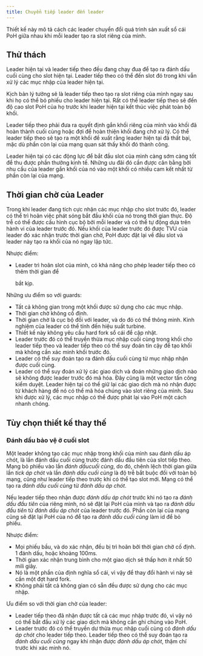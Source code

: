 ```yaml
---
title: Chuyển tiếp leader đến leader
---
```


Thiết kế này mô tả cách các leader chuyển đổi quá trình sản xuất sổ cái PoH giữa nhau khi mỗi leader tạo ra slot riêng của mình.

## Thử thách

Leader hiện tại và leader tiếp theo đều đang chạy đua để tạo ra đánh dấu cuối cùng cho slot hiện tại. Leader tiếp theo có thể đến slot đó trong khi vẫn xử lý các mục nhập của leader hiện tại.

Kịch bản lý tưởng sẽ là leader tiếp theo tạo ra slot riêng của mình ngay sau khi họ có thể bỏ phiếu cho leader hiện tại. Rất có thể leader tiếp theo sẽ đến độ cao slot PoH của họ trước khi leader hiện tại kết thúc việc phát toàn bộ khối.

Leader tiếp theo phải đưa ra quyết định gắn khối riêng của mình vào khối đã hoàn thành cuối cùng hoặc đợi để hoàn thiện khối đang chờ xử lý. Có thể leader tiếp theo sẽ tạo ra một khối đề xuất rằng leader hiện tại đã thất bại, mặc dù phần còn lại của mạng quan sát thấy khối đó thành công.

Leader hiện tại có các động lực để bắt đầu slot của mình càng sớm càng tốt để thu được phần thưởng kinh tế. Những ưu đãi đó cần được cân bằng bởi nhu cầu của leader gắn khối của nó vào một khối có nhiều cam kết nhất từ ​​phần còn lại của mạng.

## Thời gian chờ của Leader

Trong khi leader đang tích cực nhận các mục nhập cho slot trước đó, leader có thể trì hoãn việc phát sóng bắt đầu khối của nó trong thời gian thực. Độ trễ có thể được cấu hình cục bộ bởi mỗi leader và có thể tự động dựa trên hành vi của leader trước đó. Nếu khối của leader trước đó được TVU của leader đó xác nhận trước thời gian chờ, PoH được đặt lại về đầu slot và leader này tạo ra khối của nó ngay lập tức.

Nhược điểm:

- Leader trì hoãn slot của mình, có khả năng cho phép leader tiếp theo có thêm thời gian để

  bắt kịp.

Những ưu điểm so với guards:

- Tất cả không gian trong một khối được sử dụng cho các mục nhập.
- Thời gian chờ không cố định.
- Thời gian chờ là cục bộ đối với leader, và do đó có thể thông minh. Kinh nghiệm của leader có thể tính đến hiệu suất turbine.
- Thiết kế này không yêu cầu hard fork sổ cái để cập nhật.
- Leader trước đó có thể truyền thừa mục nhập cuối cùng trong khối cho leader tiếp theo và leader tiếp theo có thể suy đoán tin cậy để tạo khối mà không cần xác minh khối trước đó.
- Leader có thể suy đoán tạo ra đánh dấu cuối cùng từ mục nhập nhận được cuối cùng.
- Leader có thể suy đoán xử lý các giao dịch và đoán những giao dịch nào sẽ không được leader trước đó mã hóa. Đây cũng là một vector tấn công kiểm duyệt. Leader hiện tại có thể giữ lại các giao dịch mà nó nhận được từ khách hàng để nó có thể mã hóa chúng vào slot riêng của mình. Sau khi được xử lý, các mục nhập có thể được phát lại vào PoH một cách nhanh chóng.

## Tùy chọn thiết kế thay thế

### Đánh dấu bảo vệ ở cuối slot

Một leader không tạo các mục nhập trong khối của mình sau đánh dấu áp chót, là lần đánh dấu cuối cùng trước đánh dấu đầu tiên của slot tiếp theo. Mạng bỏ phiếu vào lần _đánh dấucuối cùng_, do đó, chênh lệch thời gian giữa lần _tick áp chót_ và lần _đánh dấu cuối cùng_ là độ trễ bắt buộc đối với toàn bộ mạng, cũng như leader tiếp theo trước khi có thể tạo slot mới. Mạng có thể tạo ra _đánh dấu cuối cùng_ từ _đánh dấu áp chót_.

Nếu leader tiếp theo nhận được _đánh dấu áp chót_ trước khi nó tạo ra _đánh dấu đầu tiên_ của riêng mình, nó sẽ đặt lại PoH của mình và tạo ra _đánh dấu đầu tiên_ từ _đánh dấu áp chót_ của leader trước đó. Phần còn lại của mạng cũng sẽ đặt lại PoH của nó để tạo ra _đánh dấu cuối cùng_ làm id để bỏ phiếu.

Nhược điểm:

- Mọi phiếu bầu, và do xác nhận, đều bị trì hoãn bởi thời gian chờ cố định. 1 đánh dấu, hoặc khoảng 100ms.
- Thời gian xác nhận trung bình cho một giao dịch sẽ thấp hơn ít nhất 50 mili giây.
- Nó là một phần của định nghĩa sổ cái, vì vậy để thay đổi hành vi này sẽ cần một đợt hard fork.
- Không phải tất cả không gian có sẵn đều được sử dụng cho các mục nhập.

Ưu điểm so với thời gian chờ của leader:

- Leader tiếp theo đã nhận được tất cả các mục nhập trước đó, vì vậy nó có thể bắt đầu xử lý các giao dịch mà không cần ghi chúng vào PoH.
- Leader trước đó có thể truyền dư thừa mục nhập cuối cùng có _đánh dấu áp chót_ cho leader tiếp theo. Leader tiếp theo có thể suy đoán tạo ra _đánh dấu cuối cùng_</em> ngay khi nhận được _đánh dấu áp chót_, thậm chí trước khi xác minh nó.
